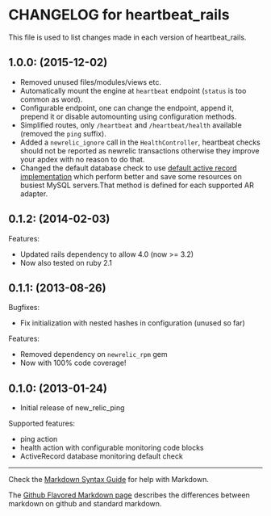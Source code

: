 # CHANGELOG for heartbeat_rails

This file is used to list changes made in each version of heartbeat_rails.

## 1.0.0: (2015-12-02)

* Removed unused files/modules/views etc.
* Automatically mount the engine at `heartbeat` endpoint (`status` is too common as word).
* Configurable endpoint, one can change the endpoint, append it, prepend it or disable automounting using configuration methods.
* Simplified routes, only `/heartbeat` and `/heartbeat/health` available (removed the `ping` suffix).
* Added a `newrelic_ignore` call in the `HealthController`, heartbeat checks should not be reported as newrelic transactions
  otherwise they improve your apdex with no reason to do that.
* Changed the default database check to use [default active record implementation](https://github.com/rails/rails/blob/3e36db4406beea32772b1db1e9a16cc1e8aea14c/activerecord/lib/active_record/connection_adapters/mysql2_adapter.rb#L72)
 which perform better and save some resources on busiest MySQL servers.That method is defined for each supported AR adapter.

## 0.1.2: (2014-02-03)

Features:

* Updated rails dependency to allow 4.0 (now >= 3.2)
* Now also tested on ruby 2.1

## 0.1.1: (2013-08-26)

Bugfixes:

* Fix initialization with nested hashes in configuration (unused so far)

Features:

* Removed dependency on `newrelic_rpm` gem
* Now with 100% code coverage!

## 0.1.0: (2013-01-24)

* Initial release of new\_relic\_ping

Supported features:
* ping action
* health action with configurable monitoring code blocks
* ActiveRecord database monitoring default check

- - -
Check the [Markdown Syntax Guide](http://daringfireball.net/projects/markdown/syntax) for help with Markdown.

The [Github Flavored Markdown page](http://github.github.com/github-flavored-markdown/) describes the differences between markdown on github and standard markdown.
